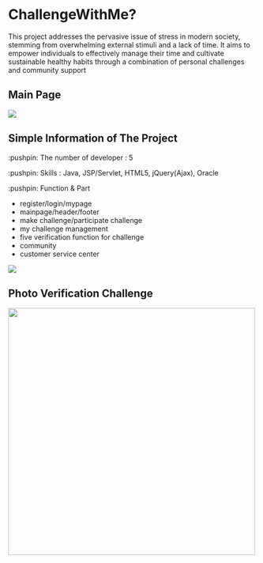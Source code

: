 <div class ="maina">
  <h1>ChallengeWithMe?</h1>
<p>
  This project addresses the pervasive issue of stress in modern society, stemming from overwhelming external stimuli and a lack of time. It aims to empower individuals to effectively manage their time and cultivate sustainable healthy habits through a combination of personal challenges and community support
</p>
<h2>Main Page</h2>
<p>
  <img src = "https://github.com/user-attachments/assets/3cb7bf46-4740-4d67-bcbe-51a895db4e57">
</p>
</div>
<div>
  <h2>Simple Information of The Project</h2>
    
<p>:pushpin: The number of developer : 5 </p>
<p>:pushpin: Skills : Java, JSP/Servlet, HTML5, jQuery(Ajax), Oracle</p>
<P>:pushpin: Function & Part 
  <ul>
    <li> register/login/mypage</li>
    <li>mainpage/header/footer</li>
    <li>make challenge/participate challenge</li>
    <li>my challenge management</li>
    <li>five verification function for challenge</li>
    <li>community</li>
    <li>customer service center</li>
  </ul>
</P>
</div>

<img src="https://github.com/user-attachments/assets/bb9af9d2-05cb-410e-8b7c-2c418ff64b39">


<div>
<h2>Photo Verification Challenge</h2>

<img src="https://github.com/user-attachments/assets/251f9f66-fdcd-4813-a6b5-111cbd4b22f0" width=500>

</div>
